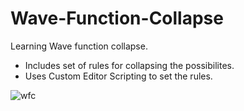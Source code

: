 # Wave-Function-Collapse
Learning Wave function collapse.

- Includes set of rules for collapsing the possibilites.
- Uses Custom Editor Scripting to set the rules.

![wfc](https://user-images.githubusercontent.com/31845949/167175377-d5e1a887-81f4-468a-92a1-1b1d84d92e2a.gif)
